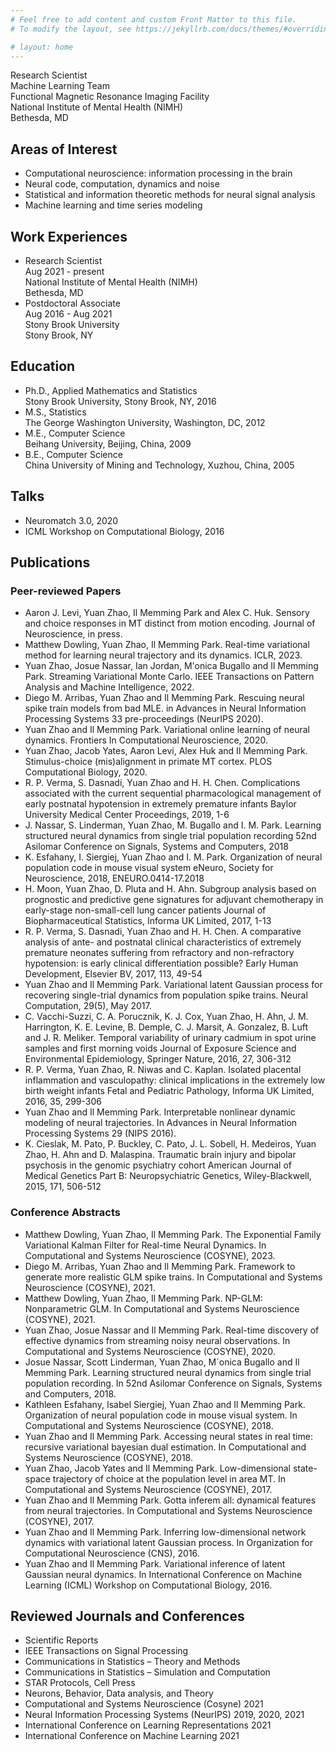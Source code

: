 ```yaml
---
# Feel free to add content and custom Front Matter to this file.
# To modify the layout, see https://jekyllrb.com/docs/themes/#overriding-theme-defaults

# layout: home
---
```


Research Scientist  
Machine Learning Team  
Functional Magnetic Resonance Imaging Facility  
National Institute of Mental Health (NIMH)  
Bethesda, MD

## Areas of Interest

- Computational neuroscience: information processing in the brain
- Neural code, computation, dynamics and noise
- Statistical and information theoretic methods for neural signal analysis
- Machine learning and time series modeling


## Work Experiences

- Research Scientist  
Aug 2021 - present  
National Institute of Mental Health (NIMH)  
Bethesda, MD
- Postdoctoral Associate  
Aug 2016 - Aug 2021  
Stony Brook University  
Stony Brook, NY  

## Education

- Ph.D., Applied Mathematics and Statistics  
Stony Brook University, Stony Brook, NY, 2016
- M.S., Statistics  
The George Washington University, Washington, DC, 2012
- M.E., Computer Science  
Beihang University, Beijing, China, 2009
- B.E., Computer Science  
China University of Mining and Technology, Xuzhou, China, 2005

## Talks

- Neuromatch 3.0, 2020
- ICML Workshop on Computational Biology, 2016

## Publications

### Peer-reviewed Papers
- Aaron J. Levi, Yuan Zhao, Il Memming Park and Alex C. Huk. Sensory and choice responses in MT distinct from motion encoding. Journal of Neuroscience, in press.
- Matthew Dowling, Yuan Zhao, Il Memming Park. Real-time variational method for learning neural trajectory and its dynamics. ICLR, 2023.
- Yuan Zhao, Josue Nassar, Ian Jordan, M\'onica Bugallo and Il Memming Park. Streaming Variational Monte Carlo. IEEE Transactions on Pattern Analysis and Machine Intelligence, 2022.
- Diego M. Arribas, Yuan Zhao and Il Memming Park. 
Rescuing neural spike train models from bad MLE. in Advances in Neural Information Processing Systems 33 pre-proceedings (NeurIPS 2020).
- Yuan Zhao and Il Memming Park. 
Variational online learning of neural dynamics. Frontiers In Computational Neuroscience, 2020.
- Yuan Zhao, Jacob Yates, Aaron Levi, Alex Huk and Il Memming Park. Stimulus-choice (mis)alignment in primate MT cortex. PLOS Computational Biology, 2020.
- R. P. Verma, S. Dasnadi, Yuan Zhao and H. H. Chen.
Complications associated with the current sequential pharmacological management of early postnatal hypotension in extremely premature infants 
Baylor University Medical Center Proceedings, 2019, 1-6 
- J. Nassar, S. Linderman, Yuan Zhao, M. Bugallo and I. M. Park.
Learning structured neural dynamics from single trial population recording 
52nd Asilomar Conference on Signals, Systems and Computers, 2018 
- K. Esfahany, I. Siergiej, Yuan Zhao and I. M. Park.
Organization of neural population code in mouse visual system 
eNeuro, Society for Neuroscience, 2018, ENEURO.0414-17.2018
- H. Moon, Yuan Zhao, D. Pluta and H. Ahn.
Subgroup analysis based on prognostic and predictive gene signatures for adjuvant chemotherapy in early-stage non-small-cell lung cancer patients 
Journal of Biopharmaceutical Statistics, Informa UK Limited, 2017, 1-13 
- R. P. Verma, S. Dasnadi, Yuan Zhao and H. H. Chen.
A comparative analysis of ante- and postnatal clinical characteristics of extremely premature neonates suffering from refractory and non-refractory hypotension: is early clinical differentiation possible? Early Human Development, Elsevier BV, 2017, 113, 49-54 
- Yuan Zhao and Il Memming Park. Variational latent Gaussian process for recovering single-trial dynamics from population spike trains. Neural Computation, 29(5), May 2017.
- C. Vacchi-Suzzi, C. A. Porucznik, K. J. Cox, Yuan Zhao, H. Ahn, J. M. Harrington, K. E. Levine, B. Demple, C. J. Marsit, A. Gonzalez, B. Luft and J. R. Meliker.
Temporal variability of urinary cadmium in spot urine samples and first morning voids 
Journal of Exposure Science and Environmental Epidemiology, Springer Nature, 2016, 27, 306-312 
- R. P. Verma, Yuan Zhao, R. Niwas and C. Kaplan.
Isolated placental inflammation and vasculopathy: clinical implications in the extremely low birth weight infants 
Fetal and Pediatric Pathology, Informa UK Limited, 2016, 35, 299-306 
- Yuan Zhao and Il Memming Park. Interpretable nonlinear dynamic modeling of neural trajectories. In Advances in Neural Information Processing Systems 29 (NIPS 2016).
- K. Cieslak, M. Pato, P. Buckley, C. Pato, J. L. Sobell, H. Medeiros, Yuan Zhao, H. Ahn and D. Malaspina.
Traumatic brain injury and bipolar psychosis in the genomic psychiatry cohort American Journal of Medical Genetics Part B: Neuropsychiatric Genetics, Wiley-Blackwell, 2015, 171, 506-512 

### Conference Abstracts
- Matthew Dowling, Yuan Zhao, Il Memming Park. The Exponential Family Variational Kalman Filter for Real-time Neural Dynamics. In Computational and Systems Neuroscience (COSYNE), 2023.
- Diego M. Arribas, Yuan Zhao and Il Memming Park. Framework to generate more realistic GLM spike trains. In Computational and Systems Neuroscience (COSYNE), 2021.
- Matthew Dowling, Yuan Zhao, Il Memming Park. NP-GLM: Nonparametric GLM. In Computational and Systems Neuroscience (COSYNE), 2021.
- Yuan Zhao, Josue Nassar and Il Memming Park. Real-time discovery of effective dynamics from streaming noisy neural observations. In Computational and Systems Neuroscience (COSYNE), 2020.
- Josue Nassar, Scott Linderman, Yuan Zhao, M´onica Bugallo and Il Memming Park. Learning structured neural dynamics from single trial population recording. In 52nd Asilomar Conference on Signals, Systems and Computers, 2018.
- Kathleen Esfahany, Isabel Siergiej, Yuan Zhao and Il Memming Park. Organization of neural population code in mouse visual system. In Computational and Systems Neuroscience (COSYNE), 2018.
- Yuan Zhao and Il Memming Park. Accessing neural states in real time: recursive variational bayesian dual estimation. In Computational and Systems Neuroscience (COSYNE), 2018.
- Yuan Zhao, Jacob Yates and Il Memming Park. Low-dimensional state-space trajectory of choice at the population level in area MT. In Computational and Systems Neuroscience (COSYNE), 2017.
- Yuan Zhao and Il Memming Park. Gotta inferem all: dynamical features from neural trajectories. In Computational and Systems Neuroscience (COSYNE), 2017.
- Yuan Zhao and Il Memming Park. Inferring low-dimensional network dynamics with variational latent Gaussian process. In Organization for Computational Neuroscience (CNS), 2016.
- Yuan Zhao and Il Memming Park. Variational inference of latent Gaussian neural dynamics. In International Conference on Machine Learning (ICML) Workshop on Computational Biology, 2016.

## Reviewed Journals and Conferences

- Scientific Reports
- IEEE Transactions on Signal Processing
- Communications in Statistics – Theory and Methods
- Communications in Statistics – Simulation and Computation
- STAR Protocols, Cell Press
- Neurons, Behavior, Data analysis, and Theory
- Computational and Systems Neuroscience (Cosyne) 2021
- Neural Information Processing Systems (NeurIPS) 2019, 2020, 2021
- International Conference on Learning Representations 2021
- International Conference on Machine Learning 2021
